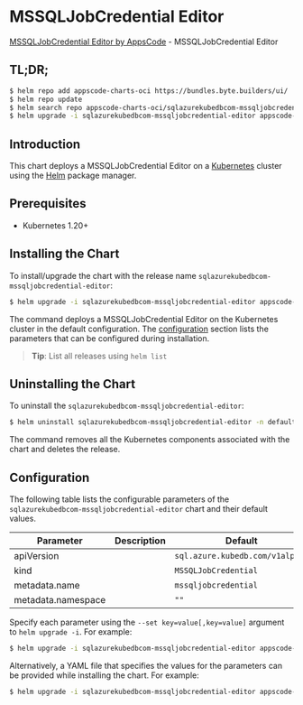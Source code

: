 # MSSQLJobCredential Editor

[MSSQLJobCredential Editor by AppsCode](https://byte.builders) - MSSQLJobCredential Editor

## TL;DR;

```bash
$ helm repo add appscode-charts-oci https://bundles.byte.builders/ui/
$ helm repo update
$ helm search repo appscode-charts-oci/sqlazurekubedbcom-mssqljobcredential-editor --version=v0.4.21
$ helm upgrade -i sqlazurekubedbcom-mssqljobcredential-editor appscode-charts-oci/sqlazurekubedbcom-mssqljobcredential-editor -n default --create-namespace --version=v0.4.21
```

## Introduction

This chart deploys a MSSQLJobCredential Editor on a [Kubernetes](http://kubernetes.io) cluster using the [Helm](https://helm.sh) package manager.

## Prerequisites

- Kubernetes 1.20+

## Installing the Chart

To install/upgrade the chart with the release name `sqlazurekubedbcom-mssqljobcredential-editor`:

```bash
$ helm upgrade -i sqlazurekubedbcom-mssqljobcredential-editor appscode-charts-oci/sqlazurekubedbcom-mssqljobcredential-editor -n default --create-namespace --version=v0.4.21
```

The command deploys a MSSQLJobCredential Editor on the Kubernetes cluster in the default configuration. The [configuration](#configuration) section lists the parameters that can be configured during installation.

> **Tip**: List all releases using `helm list`

## Uninstalling the Chart

To uninstall the `sqlazurekubedbcom-mssqljobcredential-editor`:

```bash
$ helm uninstall sqlazurekubedbcom-mssqljobcredential-editor -n default
```

The command removes all the Kubernetes components associated with the chart and deletes the release.

## Configuration

The following table lists the configurable parameters of the `sqlazurekubedbcom-mssqljobcredential-editor` chart and their default values.

|     Parameter      | Description |                  Default                   |
|--------------------|-------------|--------------------------------------------|
| apiVersion         |             | <code>sql.azure.kubedb.com/v1alpha1</code> |
| kind               |             | <code>MSSQLJobCredential</code>            |
| metadata.name      |             | <code>mssqljobcredential</code>            |
| metadata.namespace |             | <code>""</code>                            |


Specify each parameter using the `--set key=value[,key=value]` argument to `helm upgrade -i`. For example:

```bash
$ helm upgrade -i sqlazurekubedbcom-mssqljobcredential-editor appscode-charts-oci/sqlazurekubedbcom-mssqljobcredential-editor -n default --create-namespace --version=v0.4.21 --set apiVersion=sql.azure.kubedb.com/v1alpha1
```

Alternatively, a YAML file that specifies the values for the parameters can be provided while
installing the chart. For example:

```bash
$ helm upgrade -i sqlazurekubedbcom-mssqljobcredential-editor appscode-charts-oci/sqlazurekubedbcom-mssqljobcredential-editor -n default --create-namespace --version=v0.4.21 --values values.yaml
```
